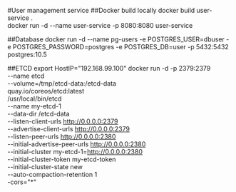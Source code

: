 #User management service
##Docker build locally
docker build user-service .<br>
docker run -d --name user-service -p 8080:8080 user-service

##Database
docker run -d --name pg-users -e POSTGRES_USER=dbuser -e POSTGRES_PASSWORD=postgres -e POSTGRES_DB=user -p 5432:5432 postgres:10.5

##ETCD
export HostIP="192.168.99.100"
docker run -d -p 2379:2379 \
   --name etcd \
   --volume=/tmp/etcd-data:/etcd-data \
   quay.io/coreos/etcd:latest \
   /usr/local/bin/etcd \
   --name my-etcd-1 \
   --data-dir /etcd-data \
   --listen-client-urls http://0.0.0.0:2379 \
   --advertise-client-urls http://0.0.0.0:2379 \
   --listen-peer-urls http://0.0.0.0:2380 \
   --initial-advertise-peer-urls http://0.0.0.0:2380 \
   --initial-cluster my-etcd-1=http://0.0.0.0:2380 \
   --initial-cluster-token my-etcd-token \
   --initial-cluster-state new \
   --auto-compaction-retention 1 \
   -cors="*"